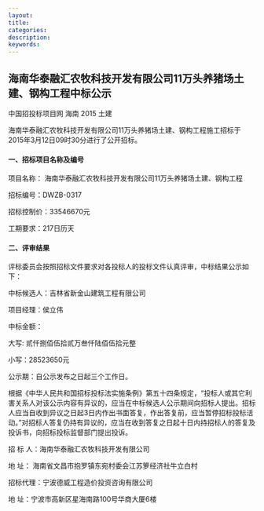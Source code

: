 ```yaml
---
layout:
title:
categories: 
description: 
keywords:
---
```

## 海南华泰融汇农牧科技开发有限公司11万头养猪场土建、钢构工程中标公示

中国招投标项目网   海南  2015   土建

海南华泰融汇农牧科技开发有限公司11万头养猪场土建、钢构工程施工招标于2015年3月12日09时30分进行了公开招标。

#### 一、招标项目名称及编号

项目名称： 海南华泰融汇农牧科技开发有限公司11万头养猪场土建、钢构工程

招标编号：DWZB-0317

招标控制价：33546670元

工期要求：217日历天

#### 二、评审结果

评标委员会按照招标文件要求对各投标人的投标文件认真评审，中标结果公示如下：

中标候选人：吉林省新金山建筑工程有限公司

项目经理：侯立伟

中标金额：

大写: 贰仟捌佰伍拾贰万叁仟陆佰伍拾元整
 
小写：28523650元

          
公示期：自公示发布之日起三个工作日。

根据《中华人民共和国招标投标法实施条例》第五十四条规定，“投标人或其它利害关系人对该公示内容有异议的，应当在中标候选人公示期间向招标人提出。招标人应当自收到异议之日起3日内作出书面答复，作出答复前，应当暂停招标投标活动。”对招标人答复仍持有异议的，应当在收到答复之日起十日内持招标人的答复及投诉书，向招标投标监督部门提出投诉。

招 标 人：海南华泰融汇农牧科技开发有限公司

地 址： 海南省文昌市抱罗镇东宛村委会江苏箩经济社牛立白村

招标代理：宁波德威工程造价投资咨询有限公司

地 址：宁波市高新区星海南路100号华商大厦6楼

